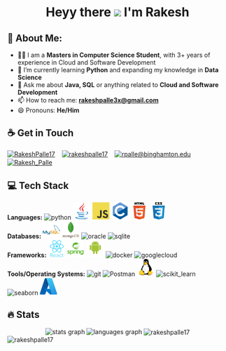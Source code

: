 <h1 align="center">Heyy there <img src="https://media.giphy.com/media/hvRJCLFzcasrR4ia7z/giphy.gif" width="40"> I'm Rakesh</h1>

<h2 align="left"> 💫 About Me: </h2>

- 👨‍💻 I am a **Masters in Computer Science Student**, with 3+ years of experience in Cloud and Software Development
- 🌱 I’m currently learning **Python** and expanding my knowledge in **Data Science**
- 💬 Ask me about **Java, SQL** or anything related to **Cloud and Software Development**
- 📫 How to reach me: **rakeshpalle3x@gmail.com**
- 😄 Pronouns: **He/Him**

<h2 align="left">☕ Get in Touch</h2>
<p align="left">
    <a href="https://www.linkedin.com/in/rakeshpalle17/" target="_blank"><img align="center" src="https://img.shields.io/badge/LinkedIn-0077B5?style=for-the-badge&logo=linkedin&logoColor=white" alt="RakeshPalle17" /></a>
    &nbsp;&nbsp;
    <a href="https://github.com/rakeshpalle17" target="_blank"><img align="center" src="https://img.shields.io/badge/GitHub-181717?style=for-the-badge&logo=github&logoColor=white" alt="rakeshpalle17"/></a>
    &nbsp;&nbsp;
    <a href="mailto:rpalle@binghamton.edu" target="_blank"><img align="center" src="https://img.shields.io/badge/Email-D14836?style=for-the-badge&logo=gmail&logoColor=white" alt="rpalle@binghamton.edu"/></a>
    &nbsp;&nbsp;
    <a href="https://leetcode.com/u/Rakesh_Palle/" target="_blank"><img align="center" src="https://img.shields.io/badge/LeetCode-FFA116?style=for-the-badge&logo=leetcode&logoColor=white" alt="Rakesh_Palle"/></a>
</p>


<h2 align="left">💻 Tech Stack</h2>
<p align="left"> 
<b> Languages:</b>
    <img src='https://cdn.jsdelivr.net/gh/devicons/devicon/icons/python/python-original.svg' alt="python" width="40" height="40">
    <img src="https://raw.githubusercontent.com/devicons/devicon/master/icons/java/java-original.svg" alt="java" width="40" height="40" />
    <img src="https://raw.githubusercontent.com/devicons/devicon/master/icons/javascript/javascript-original.svg" alt="javascript" width="40" height="40"/>
    <img src="https://raw.githubusercontent.com/devicons/devicon/master/icons/c/c-original.svg" alt="c" width="40" height="40"/> 
    <img src="https://raw.githubusercontent.com/devicons/devicon/master/icons/html5/html5-original-wordmark.svg" alt="html5" width="40" height="40"/>
    <img src="https://raw.githubusercontent.com/devicons/devicon/master/icons/css3/css3-original-wordmark.svg" alt="css3" width="40" height="40"/>
<br>
<b>Databases: </b>   
<img src="https://raw.githubusercontent.com/devicons/devicon/master/icons/mysql/mysql-original-wordmark.svg" alt="mysql" width="40" height="40"/>
<img src="https://raw.githubusercontent.com/devicons/devicon/master/icons/mongodb/mongodb-original-wordmark.svg" alt="mongodb" width="40" height="40"/>  
<img src="https://cdn.jsdelivr.net/gh/devicons/devicon/icons/oracle/oracle-original.svg" alt="oracle" width="40" height="40"/>
<img src="https://cdn.jsdelivr.net/gh/devicons/devicon/icons/sqlite/sqlite-original.svg" alt="sqlite" width="40" height="40">
<br>
<b>Frameworks: </b>
<img src="https://raw.githubusercontent.com/devicons/devicon/master/icons/react/react-original-wordmark.svg" alt="react" width="40" height="40"/>
<img src="https://raw.githubusercontent.com/devicons/devicon/master/icons/spring/spring-original-wordmark.svg" alt="spring" width="40" height="40"/>
<img src="https://raw.githubusercontent.com/devicons/devicon/master/icons/android/android-original-wordmark.svg" alt="android" width="40" height="40" />
<img src='https://cdn.jsdelivr.net/gh/devicons/devicon/icons/docker/docker-original.svg' alt="docker" width="40" height="40">
<img src='https://cdn.jsdelivr.net/gh/devicons/devicon/icons/googlecloud/googlecloud-original.svg' alt="googlecloud" width="40" height="40">
<br>
<b>Tools/Operating Systems:</b>
<img src="https://www.vectorlogo.zone/logos/git-scm/git-scm-icon.svg" alt="git" width="40" height="40"/>
<img src="https://www.vectorlogo.zone/logos/getpostman/getpostman-icon.svg" title="Postman" alt="Postman" width="40" height="40"/>
<img src="https://raw.githubusercontent.com/devicons/devicon/master/icons/linux/linux-original.svg" alt="linux" width="40" height="40"/> 
<img src="https://upload.wikimedia.org/wikipedia/commons/0/05/Scikit_learn_logo_small.svg" alt="scikit_learn" width="40" height="40"/>
<img src="https://seaborn.pydata.org/_images/logo-mark-lightbg.svg" alt="seaborn" width="40" height="40"/>
<img src="https://raw.githubusercontent.com/devicons/devicon/master/icons/azure/azure-original.svg" alt="azure" width="40" height="40"/>
</p>

<h2 align="left"> 🔥 Stats</h2>

<div align="center">
  <img src="https://github-readme-stats.vercel.app/api?username=rakeshpalle17&hide_title=false&hide_rank=false&show_icons=true&include_all_commits=true&count_private=true&disable_animations=false&theme=dracula&locale=en&hide_border=false" height="150" alt="stats graph" />
  <img src="https://github-readme-stats.vercel.app/api/top-langs?username=rakeshpalle17&locale=en&hide_title=false&layout=compact&card_width=320&langs_count=5&theme=dracula&hide_border=false" height="150" alt="languages graph" />
    <img align="center" src="https://streak-stats.demolab.com?user=rakeshpalle17&theme=tokyonight&hide_current_streak=true" alt="rakeshpalle17"/>
</div>
<img src="https://komarev.com/ghpvc/?username=rakeshpalle17&style=flat-square&color=blue" alt="rakeshpalle17"/>
